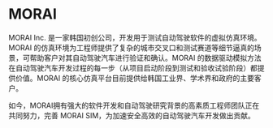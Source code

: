 # 

# MORAI

MORAI Inc. 是一家韩国初创公司，开发用于测试自动驾驶软件的虚拟仿真环境。MORAI 的仿真环境为工程师提供了复杂的城市交叉口和测试赛道等细节逼真的场景，可帮助客户对其自动驾驶汽车进行验证和确认。MORAI 的数据驱动模拟方法在自动驾驶汽车开发过程的每一步（从项目启动阶段到测试和验收试验阶段）都提供价值。MORAI 的核心仿真平台目前提供给韩国工业界、学术界和政府的主要客户。

如今，MORAI拥有强大的软件开发和自动驾驶研究背景的高素质工程师团队正在共同努力，完善 MORAI SIM，为加速安全高效的自动驾驶汽车开发做出贡献。

